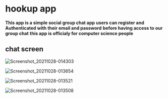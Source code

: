 # hookup app
**This app is a simple social group chat app**
**users can register and Authenticated with their email and password**
**before having access to our group chat**
**this app is officialy for computer science people**
## chat screen
![Screenshot_20211028-014303](https://user-images.githubusercontent.com/61844423/139167685-d6100f5e-c988-4c0f-bdcf-3cd0e05f5349.png)

![Screenshot_20211028-013654](https://user-images.githubusercontent.com/61844423/139167704-16ca63cc-790e-41a8-b542-0037e05b0ca2.png)

![Screenshot_20211028-013521](https://user-images.githubusercontent.com/61844423/139167724-ff548db5-6704-4655-a7fc-3daf06d84d06.png)


![Screenshot_20211028-013508](https://user-images.githubusercontent.com/61844423/139167756-22833480-957a-4c79-92cc-0d87832511cd.png)

